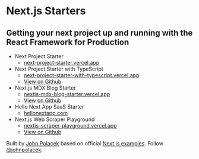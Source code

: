 # Next.js Starters

## Getting your next project up and running with the React Framework for Production

- Next Project Starter
	- [next-project-starter.vercel.app](https://next-project-starter.vercel.app/)
- Next Project Starter with TypeScript
	- [next-project-starter-with-typescript.vercel.app](https://next-project-starter.vercel.app/) 
	- [View on Github](https://github.com/johnpolacek/next-project-starter-with-typescript)
- Next.js MDX Blog Starter
	- [nextjs-mdx-blog-starter.vercel.app](https://nextjs-mdx-blog-starter.vercel.app/)
	- [View on Github](https://github.com/johnpolacek/nextjs-mdx-blog-starter)
- Hello Next App SaaS Starter
	- [hellonextapp.com](https://hellonextapp.com/)
- Next.js Web Scraper Playground
	- [nextjs-scraper-playground.vercel.app](https://nextjs-scraper-playground.vercel.app/)
	- [View on Github](https://github.com/johnpolacek/nextjs-scraper-playground)

Built by [John Polacek](https://johnpolacek.com/) based on official [Next.js examples](https://github.com/vercel/next.js/tree/canary/examples). Follow [@johnpolacek](https://twitter.com/johnpolacek).